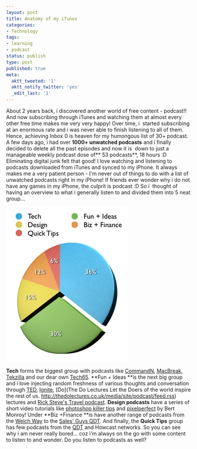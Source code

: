 ```yaml
---
layout: post
title: Anatomy of my iTunes
categories:
- Technology
tags:
- learning
- podcast
status: publish
type: post
published: true
meta:
  aktt_tweeted: '1'
  aktt_notify_twitter: 'yes'
  _edit_last: '1'
---
```

About 2 years back, i discovered another world of free content - podcast!! And now subscribing through iTunes and watching them at almost every other free time makes me very very happy! Over time, i  started subscribing at an enormous rate and i was never able to finish listening to all of them. Hence, achieving Inbox 0 is heaven for my humongous list of 30+ podcast. A few days ago, i had over **1000+ unwatched podcasts** and i finally decided to delete all the past episodes and now it is  down to just a manageable weekly podcast dose of** 53 podcasts**, 18 hours :D Eliminating digital junk felt that good! I love watching and listening to podcasts downloaded from iTunes and synced to my iPhone. It always makes me a very patient person - I'm never out of things to do with a list of unwatched podcasts right in my iPhone! If friends ever wonder why i do not have any games in my iPhone, the culprit is podcast :D So i  thought of having an overview to what i generally listen to and divided them into 5 neat group...

![](/img/iTunes-pie.jpg)

**Tech** forms the biggest group with podcasts like [CommandN](http://feeds.feedburner.com/commandN_pod), [MacBreak](http://http://feeds.pixelcorps.com/feeds/macbreakipod.xml), [Tekzilla](http://revision3.com/tekzilla/feed/quicktime-large/) and our dear own [Tech65](http://www.tech65.org/category/podcast/feed). **Fun + Ideas **is the next big group and i love injecting random freshness of various thoughts and conversation through [TED](http://feeds.feedburner.com/TEDTalks_video), [Ignite](http://feeds.feedburner.com/oreilly/igniteshow), [Do](The Do Lectures Let the Doers of the world inspire the rest of us. http://thedolectures.co.uk/media/site/podcast/feed.rss) lectures and [Rick Steve's Travel podcast](http://podcasts.ricksteves.com/video_itunes.xml). **Design podcasts** have a series of short video tutorials like [photoshop killer tips](http://www.kelbytv.com/photoshopkillertips/podcast/) and [pixelperfect](http://http://revision3.com/pixelperfect/feed/quicktime-large/) by Bert Monroy! Under **Biz +Finance **is have another range of podcasts from the [Welch Way](http://www.businessweek.com/search/podcasts/welchway.rss) to the [Sales' Guys QDT](http://www.quickanddirtytips.com/xml/sales.xml). And finally, the **Quick Tips** group has few podcasts from the [QDT](http://www.quickanddirtytips.com) and Howcast networks. So you can see why i am never really bored... coz i'm always on the go with some content to listen to and wonder. Do you listen to podcasts as well?
